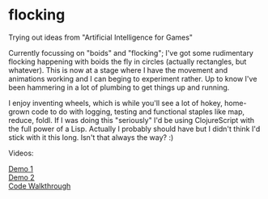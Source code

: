 flocking
========

Trying out ideas from "Artificial Intelligence for Games"

Currently focussing on "boids" and "flocking"; I've got some rudimentary
flocking happening with boids the fly in circles (actually rectangles,
but whatever). This is now at a stage where I have the movement and
animations working and I can beging to experiment rather. Up to know
I've been hammering in a lot of plumbing to get things up and running.

I enjoy inventing wheels, which is while you'll see a lot of hokey,
home-grown code to do with logging, testing and functional staples like
map, reduce, foldl. If I was doing this "seriously" I'd be using
ClojureScript with the full power of a Lisp. Actually I probably should
have but I didn't think I'd stick with it this long. Isn't that always
the way? :)

Videos:

[Demo 1](http://youtu.be/mhMBWtL0bqM)  
[Demo 2](http://youtu.be/ThDdzBwLd1w)  
[Code Walkthrough](http://youtu.be/OPuYYLEyz-A)  
